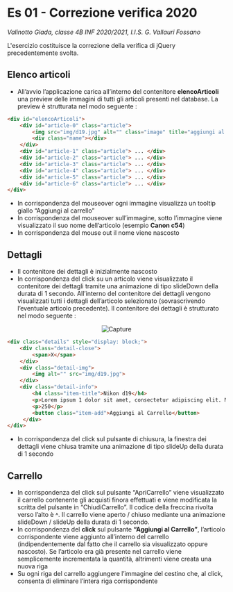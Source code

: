 # Es 01 -  Correzione verifica 2020

*Valinotto Giada, classe 4B INF 2020/2021, I.I.S. G. Vallauri Fossano*

L'esercizio costituisce la correzione della verifica di jQuery precedentemente svolta. 


## Elenco articoli

 - All’avvio l’applicazione carica all’interno del contenitore **elencoArticoli** una preview delle immagini di tutti gli articoli presenti nel database. La preview è strutturata nel modo seguente :
```html
<div id="elencoArticoli"> 
	<div id="article-0" class="article">
		<img src="img/d19.jpg" alt="" class="image" title="aggiungi al carrello">
		<div class="name"></div>
	</div>
	<div id="article-1" class="article"> ... </div>
	<div id="article-2" class="article"> ... </div>
	<div id="article-3" class="article"> ... </div>
	<div id="article-4" class="article"> ... </div>
	<div id="article-5" class="article"> ... </div>
	<div id="article-6" class="article"> ... </div>
</div>
```
 - In corrispondenza del mouseover ogni immagine visualizza un tooltip giallo “Aggiungi al carrello” 
 - In corrispondenza del mouseover sull’immagine, sotto l’immagine viene visualizzato il suo nome dell’articolo (esempio **Canon c54**)
 - In corrispondenza del mouse out il nome viene nascosto

## Dettagli

 - Il contenitore dei dettagli è inizialmente nascosto
 - In corrispondenza del click su un articolo viene visualizzato il contenitore dei dettagli tramite una animazione di tipo slideDown della durata di 1 secondo. All’interno del contenitore dei dettagli vengono visualizzati tutti i dettagli dell’articolo selezionato (sovrascrivendo l’eventuale articolo precedente). Il contenitore dei dettagli è strutturato nel modo seguente :
<center>
<img src="https://i.ibb.co/BfG6dGD/Capture.png" alt="Capture" border="0" />
</center>

```html
<div class="details" style="display: block;">
    <div class="detail-close">
        <span>X</span>
    </div>
    <div class="detail-img">
        <img alt="" src="img/d19.jpg">
    </div>
    <div class="detail-info">
        <h4 class="item-title">Nikon d19</h4>
	    <p>Lorem ipsum 1 dolor sit amet, consectetur adipiscing elit. Mauris liquet aliquam quam sit amet volutpat. Curabitur vel fermentum ipsum.</p>
	    <p>250</p>
	    <button class="item-add">Aggiungi al Carrello</button>
     </div>
</div>
```

 - In corrispondenza del click sul pulsante di chiusura, la finestra dei dettagli viene chiusa tramite una animazione di tipo slideUp della durata di 1 secondo

## Carrello

 - In corrispondenza del click sul pulsante “ApriCarrello” viene visualizzato il carrello contenente gli acquisti finora effettuati e viene modificata la scritta del pulsante in “ChiudiCarrello”. Il codice della freccina rivolta verso l’alto è ˄. Il carrello viene aperto / chiuso mediante una animazione slideDown / slideUp della durata di 1 secondo.
 - In corrispondenza del **click** sul pulsante **“Aggiungi al Carrello”**, l’articolo corrispondente viene aggiunto all’interno del carrello (indipendentemente dal fatto che il carrello sia visualizzato oppure nascosto). Se l’articolo era già presente nel carrello viene semplicemente incrementata la quantità, altrimenti viene creata una nuova riga 
 -  Su ogni riga del carrello aggiungere l’immagine del cestino che, al click, consenta di eliminare l’intera riga corrispondente
